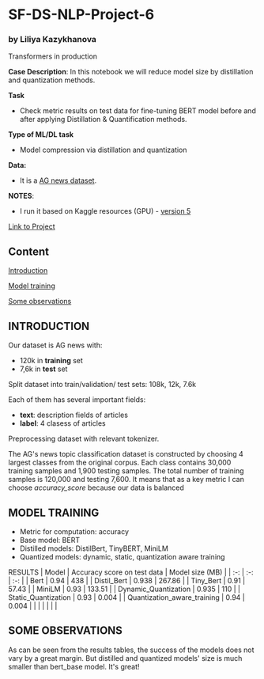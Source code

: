 # SF-DS-NLP-Project-6
### by Liliya Kazykhanova
Transformers in production

**Case Description**:
In this notebook we will reduce model size by distillation and quantization methods.

**Task**
* Check metric results on test data for fine-tuning BERT model before and after applying Distillation & Quantification methods.

**Type of ML/DL task**
* Model compression via distillation and quantization

**Data:**
* It is a [AG news dataset](https://huggingface.co/datasets/fancyzhx/ag_news).


**NOTES**:
* I run it based on Kaggle resources (GPU) - [version 5](https://www.kaggle.com/code/liliyak/project-6-transformers-in-production/notebook)

[Link to Project](https://github.com/LiliyaKazykhanova/SF_DS/tree/main/NLP_PROJECTS/PROJECT_6/project/project-6-transformers-in-production.ipynb)

## Content
[Introduction](https://github.com/LiliyaKazykhanova/SF_DS/tree/main/NLP_PROJECTS/PROJECT_6#Introduction)

[Model training](https://github.com/LiliyaKazykhanova/SF_DS/tree/main/NLP_PROJECTS/PROJECT_6#Model-training)

[Some observations](https://github.com/LiliyaKazykhanova/SF_DS/tree/main/NLP_PROJECTS/PROJECT_6#Some-observations)


## INTRODUCTION
Our dataset is AG news with:
- 120k in **training** set
- 7,6k in **test** set

Split dataset into train/validation/ test sets: 108k, 12k, 7.6k

Each of them has several important fields:
- **text**: description fields of articles
- **label**: 4 clasess of articles

Preprocessing dataset with relevant tokenizer.

The AG's news topic classification dataset is constructed by choosing 4 largest classes from the original corpus. Each class contains 30,000 training samples and 1,900 testing samples. The total number of training samples is 120,000 and testing 7,600.
It means that as a key metric I can choose *accuracy_score* because our data is balanced

## **MODEL TRAINING**
- Metric for computation: accuracy
- Base model: BERT
- Distilled models: DistilBert, TinyBERT, MiniLM
- Quantized models: dynamic, static, quantization aware training

RESULTS
| Model | Accuracy score on test data | Model size (MB) |
| :-: | :-: | :-: |
| Bert | 0.94 | 438 |
| Distil_Bert | 0.938 | 267.86 |
| Tiny_Bert | 0.91 | 57.43 |
| MiniLM | 0.93 | 133.51 |
| Dynamic_Quantization | 0.935 | 110 |
| Static_Quantization | 0.93 | 0.004 |
| Quantization_aware_training | 0.94 | 0.004 |
|  |  |  |  |  |

## **SOME OBSERVATIONS**
As can be seen from the results tables, the success of the models does not vary by a great margin.
But distilled and quantized models' size is much smaller than bert_base model. It's great!